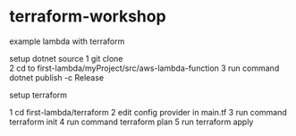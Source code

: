 # terraform-workshop
example lambda with terraform

setup dotnet source
1 git clone <br />
2 cd to first-lambda/myProject/src/aws-lambda-function
3 run command dotnet publish -c Release

setup terraform

1 cd first-lambda/terraform
2 edit config provider in main.tf
3 run command terraform init
4 run command terraform plan
5 run terraform apply
